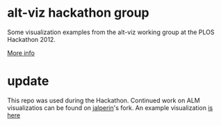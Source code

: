 # alt-viz hackathon group #
Some visualization examples from the alt-viz working group at the PLOS Hackathon 2012.

[More info](https://docs.google.com/document/d/1hJixj2z6oSpFIosQQlGXFbrOBLR8te3VZgzdvcMedTA/edit#)

# update #
This repo was used during the Hackathon. Continued work on ALM visualizatios can be found on [jalperin](https://github.com/jalperin/almviz)'s fork. An example visualization [is here](http://jalperin.github.io/almviz/)
